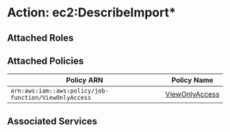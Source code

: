 # Action: ec2:DescribeImport*

## Attached Roles

## Attached Policies

| Policy ARN | Policy Name |
|------------|-------------|
| `arn:aws:iam::aws:policy/job-function/ViewOnlyAccess` | [ViewOnlyAccess](../policies.md#viewonlyaccess) |

## Associated Services

